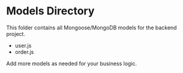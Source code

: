 # Models Directory

This folder contains all Mongoose/MongoDB models for the backend project.
- user.js
- order.js

Add more models as needed for your business logic.
